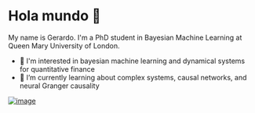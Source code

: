 # Hola mundo 👋

My name is Gerardo. I'm a PhD student in Bayesian Machine Learning at Queen Mary University of London.

- 🤖 I'm interested in bayesian machine learning and dynamical systems for quantitative finance
- 🌱 I’m currently learning about complex systems, causal networks, and neural Granger causality


[![image](https://user-images.githubusercontent.com/4108759/116522890-91a1e380-a8cd-11eb-82d8-ea9664700bea.gif)](https://github.com/gerdm/misc/blob/master/2021-04/complex-systems.ipynb)


<!--
**gerdm/gerdm** is a ✨ _special_ ✨ repository because its `README.md` (this file) appears on your GitHub profile.

Here are some ideas to get you started:

- 🔭 I’m currently working on ...
- 👯 I’m looking to collaborate on ...
- 🤔 I’m looking for help with ...
- 💬 Ask me about ...
- 📫 How to reach me: ...
- 😄 Pronouns: ...
- ⚡ Fun fact: ...
-->

